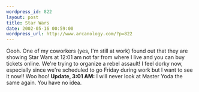 ```yaml
--- 
wordpress_id: 822
layout: post
title: Star Wars
date: 2002-05-16 00:59:00
wordpress_url: http://www.arcanology.com/?p=822
---
```

Oooh. One of my coworkers (yes, I'm still at work) found out that they are showing Star Wars at 12:01 am not far from where I live and you can buy tickets online. We're trying to organize a rebel assault! I feel dorky now, especially since we're scheduled to go Friday during work but I want to see it now!! Woo hoo! <strong>Update, 3:01 AM:</strong> I will never look at Master Yoda the same again. You have no idea.